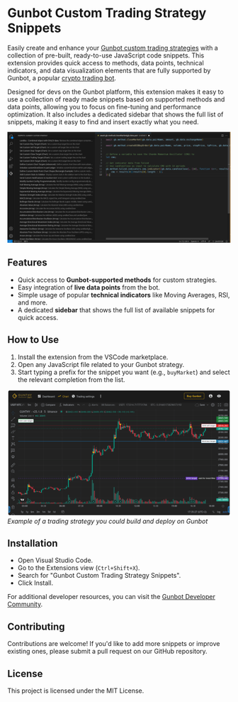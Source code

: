 # Gunbot Custom Trading Strategy Snippets

Easily create and enhance your [Gunbot custom trading strategies](https://www.gunbot.com/support/docs/custom-strategies/what-are-custom-strategies/) with a collection of pre-built, ready-to-use JavaScript code snippets. This extension provides quick access to methods, data points, technical indicators, and data visualization elements that are fully supported by Gunbot, a popular [crypto trading bot](https://www.gunbot.com).

Designed for devs on the Gunbot platform, this extension makes it easy to use a collection of ready made snippets based on supported methods and data points, allowing you to focus on fine-tuning and performance optimization. It also includes a dedicated sidebar that shows the full list of snippets, making it easy to find and insert exactly what you need.

![Snippet Sidebar](img/extension-screenshot.png)

## Features
- Quick access to **Gunbot-supported methods** for custom strategies.
- Easy integration of **live data points** from the bot.
- Simple usage of popular **technical indicators** like Moving Averages, RSI, and more.
- A dedicated **sidebar** that shows the full list of available snippets for quick access.

## How to Use
1. Install the extension from the VSCode marketplace.
2. Open any JavaScript file related to your Gunbot strategy.
3. Start typing a prefix for the snippet you want (e.g., `buyMarket`) and select the relevant completion from the list.

![Gunbot custom stategy in action](img/gunbot-custom-strategy-example.png)
*Example of a trading strategy you could build and deploy on Gunbot*

## Installation
- Open Visual Studio Code.
- Go to the Extensions view (`Ctrl+Shift+X`).
- Search for "Gunbot Custom Trading Strategy Snippets".
- Click Install.

For additional developer resources, you can visit the [Gunbot Developer Community](https://www.gunbot.com/devcommunity/).

## Contributing
Contributions are welcome! If you'd like to add more snippets or improve existing ones, please submit a pull request on our GitHub repository.

## License
This project is licensed under the MIT License.
